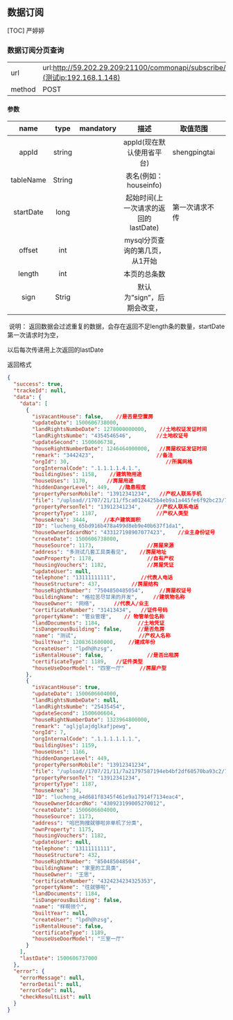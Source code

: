 ## 数据订阅
[TOC] 严婷婷



### 数据订阅分页查询

|        |                                          |
| ------ | ---------------------------------------- |
| url    | url:http://59.202.29.209:21100/commonapi/subscribe/searchTableList](测试ip:192.168.1.148) |
| method | POST                                     |

#### 参数

|   name    |  type  | mandatory |           描述            | 取值范围         |      |
| :-------: | :----: | :-------: | :---------------------: | ------------ | :--: |
|   appId   | string |           |    appId(现在默认使用省平台)     | shengpingtai |      |
| tableName | String |           |    表名(例如：houseinfo)     |              |      |
| startDate |  long  |           | 起始时间(上一次请求的返回的lastDate) | 第一次请求不传      |      |
|  offset   |  int   |           |   mysql分页查询的第几页，从1开始    |              |      |
|  length   |  int   |           |         本页的总条数          |              |      |
|  sign | Strig  |           |    默认为”sign”，后期会改变，     |              |      |

​       说明：  返回数据会过滤重复的数据，会存在返回不足length条的数量，startDate第一次请求时为空，

以后每次传递用上次返回的lastDate

返回格式


```json
{
  "success": true,
  "trackeId": null,
  "data": {
    "data": [
      {
        "isVacantHouse": false,    //是否是空置房
        "updateDate": 1500606738000,
        "landRightsNumbeDate": 1278000000000,    //土地权证发证时间
        "landRightsNumbe": "4354546546",        //土地权证号
        "updateSecond": 1500606738,
        "houseRightNumberDate": 1246464000000,   //房屋权证发证时间
        "remark": "3442423",                    //备注
        "orgId": 30,                               //所属网格
        "orgInternalCode": ".1.1.1.1.4.1.",
        "buildingUses": 1158,    //建筑物用途
        "houseUses": 1170,      //房屋用途
        "hiddenDangerLevel": 449,   //隐患程度
        "propertyPersonMobile": "13912341234",   //产权人联系手机
        "file": "/upload//1707/21/11/f5ca0124425b4eb9a1a445fe6f92bc23/717db3afc4af483d9e96540500a838cc_s.jpg",//附件上传
        "propertyPersonTel": "13912341234",     //产权人联系电话
        "propertyType": 1187,                   //产权人类型
        "houseArea": 3444,     //本户建筑面积
        "ID": "lucheng_65bd916b478a499d8eb9e40b637f1da1",
        "houseOwnerIdcardNo": "433127198907077423",    //业主身份证号
        "createDate": 1500606738000,
        "houseSource": 1173,                 //房屋来源
        "address": "多测试几套工具类看见",    //房屋地址
        "ownProperty": 1178,                 //自有产权
        "housingVouchers": 1182,             //房屋凭证
        "updateUser": null,
        "telephone": "13111111111",        //代表人电话
        "houseStructure": 437,          //房屋结构
        "houseRightNumber": "7504850485054",     //房屋权证号
        "buildingName": "格拉苦尽甘来的开发",     //建筑物名称
        "houseOwner": "网络",      //代表人/业主
        "certificateNumber": "31413434",   //证件号码
        "propertyName": "管业管理",    // 物管单位名称
        "landDocuments": 1184,            //土地凭证
        "isDangerousBuilding": false,     //是否危房
        "name": "测试",                    //产权人名称
        "builtYear": 1208361600000,    //建成年份
        "createUser": "lpdh@hzsg",
        "isRentalHouse": false,              //是否出租房
        "certificateType": 1189,   //证件类型
        "houseUseDoorModel": "四室一厅"     //房屋户型
      },
      {
        "isVacantHouse": true,
        "updateDate": 1500606604000,
        "landRightsNumbeDate": null,
        "landRightsNumbe": "25435454",
        "updateSecond": 1500606604,
        "houseRightNumberDate": 1323964800000,
        "remark": "agljglajdglkafjpewg",
        "orgId": 7,
        "orgInternalCode": ".1.1.1.1.1.1.",
        "buildingUses": 1159,
        "houseUses": 1166,
        "hiddenDangerLevel": 449,
        "propertyPersonMobile": "13912341234",
        "file": "/upload//1707/21/11/7a21797587194eb4bf2df60570ba93c2/717db3afc4af483d9e96540500a838cc_s.jpg",
        "propertyPersonTel": "13912341234",
        "propertyType": 1187,
        "houseArea": 34,
        "ID": "lucheng_a4d681f8345f461e9a17914f7134eac4",
        "houseOwnerIdcardNo": "430923199005270012",
        "createDate": 1500606604000,
        "houseSource": 1173,
        "address": "哈巴狗搜就够啦非单机了分类",
        "ownProperty": 1175,
        "housingVouchers": 1182,
        "updateUser": null,
        "telephone": "13111111111",
        "houseStructure": 432,
        "houseRightNumber": "850485048504",
        "buildingName": "家里的工具类",
        "houseOwner": "王思",
        "certificateNumber": "4324234234325353",
        "propertyName": "往就够啦",
        "landDocuments": 1184,
        "isDangerousBuilding": false,
        "name": "样啊领个",
        "builtYear": null,
        "createUser": "lpdh@hzsg",
        "isRentalHouse": false,
        "certificateType": 1189,
        "houseUseDoorModel": "三室一厅"
      }
    ],
    "lastDate": 1500606737000
  },
  "error": {
    "errorMessage": null,
    "errorDetail": null,
    "errorCode": null,
    "checkResultList": null
  }
}
```

